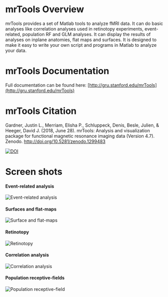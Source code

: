 # mrTools Overview

mrTools provides a set of Matlab tools to analyze fMRI data. It can do basic analyses like correlation analyses used in retinotopy experiments, event-related, population RF and GLM analyses. It can display the results of analyses on inplane anatomies, flat maps and surfaces. It is designed to make it easy to write your own script and programs in Matlab to analyze your data.

# mrTools Documentation

Full documentation can be found here: [http://gru.stanford.edu/mrTools](http://gru.stanford.edu/mrTools)

# mrTools Citation

Gardner, Justin L., Merriam, Elisha P., Schluppeck, Denis, Besle, Julien, & Heeger, David J. (2018, June 28). mrTools: Analysis and visualization package for functional magnetic resonance imaging data (Version 4.7). Zenodo. http://doi.org/10.5281/zenodo.1299483

[![DOI](https://zenodo.org/badge/DOI/10.5281/zenodo.1299483.svg)](https://doi.org/10.5281/zenodo.1299483)

# Screen shots
#### Event-related analysis
![Event-related analysis](http://gru.stanford.edu/lib/exe/fetch.php/mrtools/ertutorial9.png)
#### Surfaces and flat-maps
![Surface and flat-maps](http://gru.stanford.edu/lib/exe/fetch.php/mrtools/surftutorial_viewer2.png)
#### Retinotopy
![Retinotopy](http://gru.stanford.edu/lib/exe/fetch.php/mrtools/retinotopytutorial_coranal8.png)
#### Correlation analysis
![Correlation analysis](http://gru.stanford.edu/lib/exe/fetch.php/mrtools/retinotopytutorial_coranal6.png)
#### Population receptive-fields
![Population receptive-field](http://gru.stanford.edu/lib/exe/fetch.php/mrtools/prfinterrogator.png)
